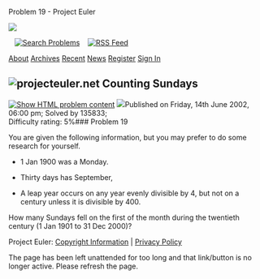 







Problem 19 - Project Euler










![](themes/20210213/logo_default.png)

   [![Search Problems](images/icons/search_engine.png "Search Problems")](search)    [![RSS Feed](images/icons/news_feed.png "RSS Feed")](rss2_euler.xml)

 

[About](about "About")
[Archives](archives "Archives")
[Recent](recent "Recent")
[News](news "News")
[Register](register "Register")
[Sign In](sign_in "Sign In")

 

![projecteuler.net](images/clipart/print_page_logo.png)
Counting Sundays
----------------

[![](images/icons/file_html.png "Show HTML problem content")](minimal=19) ![](images/icons/info.png)Published on Friday, 14th June 2002, 06:00 pm; Solved by 135833;  
Difficulty rating: 5%### Problem 19



You are given the following information, but you may prefer to do some research for yourself.


* 1 Jan 1900 was a Monday.
* Thirty days has September,  

* A leap year occurs on any year evenly divisible by 4, but not on a century unless it is divisible by 400.

How many Sundays fell on the first of the month during the twentieth century (1 Jan 1901 to 31 Dec 2000)?


  

  
 
 

Project Euler: [Copyright Information](copyright) | [Privacy Policy](privacy)
 


The page has been left unattended for too long and that link/button is no longer active. Please refresh the page.



 



